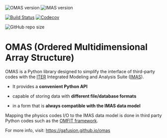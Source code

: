 ![OMAS version](https://img.shields.io/github/tag-date/gafusion/omas.svg?label=OMAS&color=blue)
![IMAS version](https://img.shields.io/badge/IMAS-3.30.0-yellow)

[![Build Status](https://travis-ci.org/gafusion/omas.svg?branch=master)](https://travis-ci.org/gafusion/omas)
[![Codecov](https://codecov.io/gh/gafusion/omas/branch/master/graph/badge.svg)](https://codecov.io/gh/gafusion/omas)

![GitHub repo size](https://img.shields.io/github/repo-size/gafusion/omas.svg?color=blue)

# **OMAS** (**O**rdered **M**ultidimensional **A**rray **S**tructure)

OMAS is a Python library designed to simplify the interface of third-party codes with the [ITER](http://iter.org) Integrated Modeling and Analysis Suite ([IMAS](https://confluence.iter.org/display/IMP)).

* It provides a **convenient Python API**

* capable of storing data with **different file/database formats**

* in a form that is **always compatible with the IMAS data model**

Mapping the physics codes I/O to the IMAS data model is done in third party Python codes such as the [OMFIT framework](https://omfit.io).

For more info, visit: https://gafusion.github.io/omas
